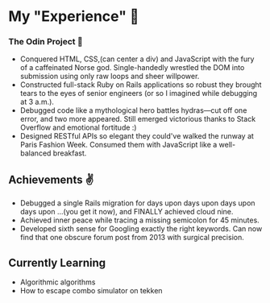 # My "Experience" 📖

### The Odin Project 📜
- Conquered HTML, CSS,(can center a div) and JavaScript with the fury of a caffeinated Norse god. Single-handedly wrestled the DOM into submission using only raw loops and sheer willpower.
- Constructed full-stack Ruby on Rails applications so robust they brought tears to the eyes of senior engineers (or so I imagined while debugging at 3 a.m.).
- Debugged code like a mythological hero battles hydras—cut off one error, and two more appeared. Still emerged victorious thanks to Stack Overflow and emotional fortitude :)
- Designed RESTful APIs so elegant they could've walked the runway at Paris Fashion Week. Consumed them with JavaScript like a well-balanced breakfast.

## Achievements ✌️
- Debugged a single Rails migration for days upon days upon days upon days upon ...(you get it now), and FINALLY achieved cloud nine.
- Achieved inner peace while tracing a missing semicolon for 45 minutes.
- Developed sixth sense for Googling exactly the right keywords. Can now find that one obscure forum post from 2013 with surgical precision.

## Currently Learning
- Algorithmic algorithms
- How to escape combo simulator on tekken
